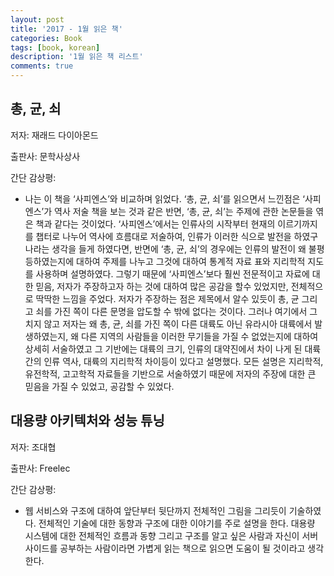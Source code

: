 ```yaml
---
layout: post
title: '2017 - 1월 읽은 책'
categories: Book
tags: [book, korean]
description: '1월 읽은 책 리스트'
comments: true
---
```



## 총, 균, 쇠

저자: 재래드 다이아몬드

출판사: 문학사상사

간단 감상평: 
- 나는 이 책을 ‘사피엔스’와 비교하며 읽었다. ‘총, 균, 쇠’를 읽으면서 느낀점은  ‘사피엔스’가 역사 저술 책을 보는 것과 같은 반면, ‘총, 균, 쇠’는 주제에 관한 논문들을 엮은 책과 같다는 것이었다. ‘사피엔스’에서는 인류사의 시작부터 현재의 이르기까지를 챕터로 나누어 역사에 흐름대로 저술하여, 인류가 이러한 식으로 발전을 하였구나라는 생각을 들게 하였다면, 반면에 ‘총, 균, 쇠’의 경우에는 인류의 발전이 왜 불평등하였는지에 대하여 주제를 나누고 그것에 대하여 통계적 자료 표와 지리학적 지도를 사용하며 설명하였다. 그렇기 때문에 ‘사피엔스’보다 훨씬 전문적이고 자료에 대한 믿음, 저자가 주장하고자 하는 것에 대하여 많은 공감을 할수 있었지만, 전체적으로 딱딱한 느낌을 주었다. 저자가 주장하는 점은 제목에서 알수 있듯이 총, 균 그리고 쇠를 가진 쪽이 다른 문명을 압도할 수 밖에 없다는 것이다. 그러나 여기에서 그치지 않고 저자는 왜 총, 균, 쇠를 가진 쪽이 다른 대륙도 아닌 유라시아 대륙에서 발생하였는지, 왜 다른 지역의 사람들을 이러한 무기들을 가질 수 없었는지에 대하여 상세히 서술하였고 그 기반에는 대륙의 크기, 인류의 대약진에서 차이 나게 된 대륙간의 인류 역사, 대륙의 지리학적 차이등이 있다고 설명했다. 모든 설명은 지리학적, 유전학적, 고고학적 자료들을 기반으로 서술하였기 때문에 저자의 주장에 대한 큰 믿음을 가질 수 있었고, 공감할 수 있었다.

## 대용량 아키텍처와 성능 튜닝

저자: 조대협

출판사: Freelec

간단 감상평:
- 웹 서비스와 구조에 대하여 앞단부터 뒷단까지 전체적인 그림을 그리듯이 기술하였다. 전체적인 기술에 대한 동향과 구조에 대한 이야기를 주로 설명을 한다. 대용량 시스템에 대한 전체적인 흐름과 동향 그리고 구조를 알고 싶은 사람과 자신이 서버 사이드를 공부하는 사람이라면 가볍게 읽는 책으로 읽으면 도움이 될 것이라고 생각한다.  
